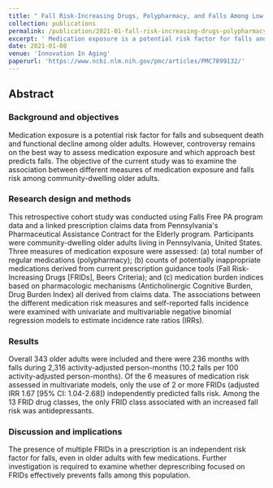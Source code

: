 ```yaml
---
title: " Fall Risk-Increasing Drugs, Polypharmacy, and Falls Among Low-Income Community-Dwelling Older Adults "
collection: publications
permalink: /publication/2021-01-fall-risk-increasing-drugs-polypharmacy-and-falls
excerpt: ' Medication exposure is a potential risk factor for falls and subsequent death and functional decline among older adults. However, controversy remains on the best way to assess medication exposure and which approach best predicts falls. The objective of the current study was to examine the association between different measures of medication exposure and falls risk among community-dwelling older adults.'
date: 2021-01-08
venue: 'Innovation In Aging'
paperurl: 'https://www.ncbi.nlm.nih.gov/pmc/articles/PMC7899132/'
---
```

## Abstract

### Background and objectives
Medication exposure is a potential risk factor for falls and subsequent death and functional decline among older adults. However, controversy remains on the best way to assess medication exposure and which approach best predicts falls. The objective of the current study was to examine the association between different measures of medication exposure and falls risk among community-dwelling older adults.

### Research design and methods
This retrospective cohort study was conducted using Falls Free PA program data and a linked prescription claims data from Pennsylvania's Pharmaceutical Assistance Contract for the Elderly program. Participants were community-dwelling older adults living in Pennsylvania, United States. Three measures of medication exposure were assessed: (a) total number of regular medications (polypharmacy); (b) counts of potentially inappropriate medications derived from current prescription guidance tools (Fall Risk-Increasing Drugs [FRIDs], Beers Criteria); and (c) medication burden indices based on pharmacologic mechanisms (Anticholinergic Cognitive Burden, Drug Burden Index) all derived from claims data. The associations between the different medication risk measures and self-reported falls incidence were examined with univariate and multivariable negative binomial regression models to estimate incidence rate ratios (IRRs).

### Results
Overall 343 older adults were included and there were 236 months with falls during 2,316 activity-adjusted person-months (10.2 falls per 100 activity-adjusted person-months). Of the 6 measures of medication risk assessed in multivariate models, only the use of 2 or more FRIDs (adjusted IRR 1.67 [95% CI: 1.04-2.68]) independently predicted falls risk. Among the 13 FRID drug classes, the only FRID class associated with an increased fall risk was antidepressants.

### Discussion and implications
The presence of multiple FRIDs in a prescription is an independent risk factor for falls, even in older adults with few medications. Further investigation is required to examine whether deprescribing focused on FRIDs effectively prevents falls among this population.
